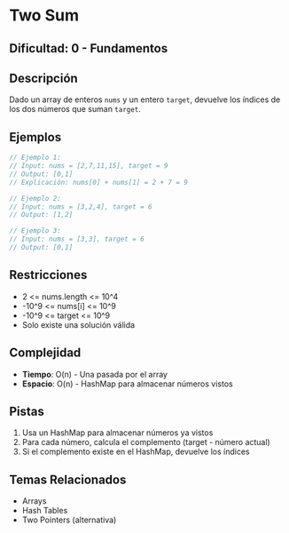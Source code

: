# Two Sum

## Dificultad: 0 - Fundamentos

## Descripción
Dado un array de enteros `nums` y un entero `target`, devuelve los índices de los dos números que suman `target`.

## Ejemplos
```javascript
// Ejemplo 1:
// Input: nums = [2,7,11,15], target = 9
// Output: [0,1]
// Explicación: nums[0] + nums[1] = 2 + 7 = 9

// Ejemplo 2:
// Input: nums = [3,2,4], target = 6
// Output: [1,2]

// Ejemplo 3:
// Input: nums = [3,3], target = 6
// Output: [0,1]
```

## Restricciones
- 2 <= nums.length <= 10^4
- -10^9 <= nums[i] <= 10^9
- -10^9 <= target <= 10^9
- Solo existe una solución válida

## Complejidad
- **Tiempo**: O(n) - Una pasada por el array
- **Espacio**: O(n) - HashMap para almacenar números vistos

## Pistas
1. Usa un HashMap para almacenar números ya vistos
2. Para cada número, calcula el complemento (target - número actual)
3. Si el complemento existe en el HashMap, devuelve los índices

## Temas Relacionados
- Arrays
- Hash Tables
- Two Pointers (alternativa)

